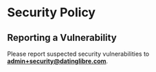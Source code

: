 # Security Policy

## Reporting a Vulnerability

Please report suspected security vulnerabilities to **[admin+security@datinglibre.com](mailto:admin+security@datinglibre.com)**. 